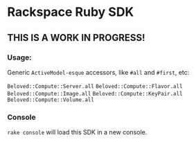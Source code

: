 # Rackspace Ruby SDK

## THIS IS A WORK IN PROGRESS!

### Usage:
  Generic `ActiveModel-esque` accessors, like `#all` and `#first`, etc:

  `Beloved::Compute::Server.all`
  `Beloved::Compute::Flavor.all`
  `Beloved::Compute::Image.all`
  `Beloved::Compute::KeyPair.all`
  `Beloved::Compute::Volume.all`

### Console
  `rake console` will load this SDK in a new console.
